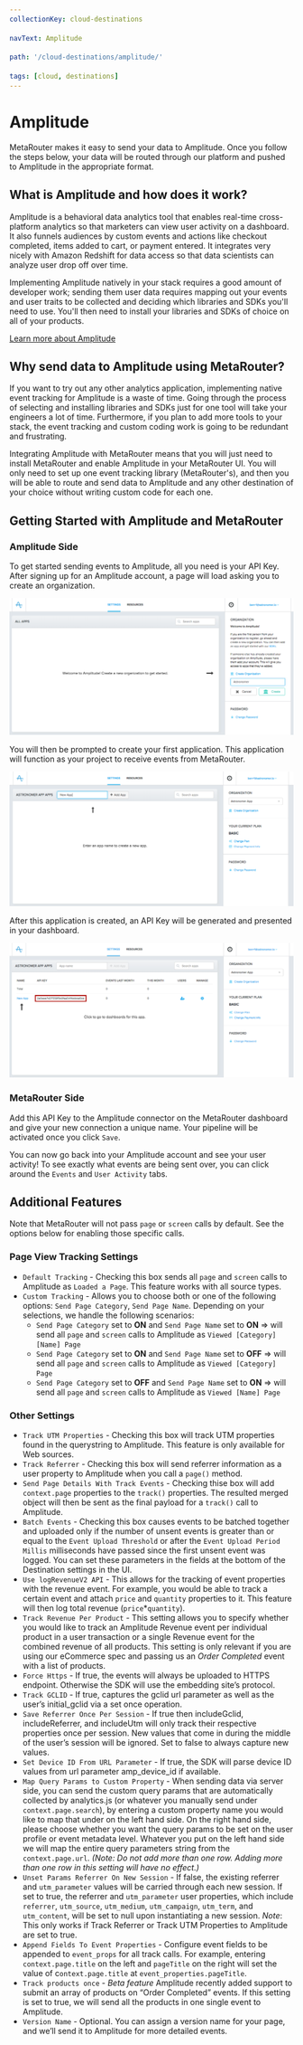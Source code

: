 ```yaml
---
collectionKey: cloud-destinations

navText: Amplitude

path: '/cloud-destinations/amplitude/'

tags: [cloud, destinations]
---
```


# Amplitude

MetaRouter makes it easy to send your data to Amplitude. Once you follow the steps below, your data will be routed through our platform and pushed to Amplitude in the appropriate format.

## What is Amplitude and how does it work?

Amplitude is a behavioral data analytics tool that enables real-time cross-platform analytics so that marketers can view user activity on a dashboard. It also funnels audiences by custom events and actions like checkout completed, items added to cart, or payment entered. It integrates very nicely with Amazon Redshift for data access so that data scientists can analyze user drop off over time.

Implementing Amplitude natively in your stack requires a good amount of developer work; sending them user data requires mapping out your events and user traits to be collected and deciding which libraries and SDKs you'll need to use. You'll then need to install your libraries and SDKs of choice on all of your products.

[Learn more about Amplitude](https://amplitude.com/)

## Why send data to Amplitude using MetaRouter?

If you want to try out any other analytics application, implementing native event tracking for Amplitude is a waste of time. Going through the process of selecting and installing libraries and SDKs just for one tool will take your engineers a lot of time. Furthermore, if you plan to add more tools to your stack, the event tracking and custom coding work is going to be redundant and frustrating.

Integrating Amplitude with MetaRouter means that you will just need to install MetaRouter and enable Amplitude in your MetaRouter UI. You will only need to set up one event tracking library (MetaRouter's), and then you will be able to route and send data to Amplitude and any other destination of your choice without writing custom code for each one.

## Getting Started with Amplitude and MetaRouter

### Amplitude Side

To get started sending events to Amplitude, all you need is your API Key. After signing up for an Amplitude account, a page will load asking you to create an organization.

![amplitude1](/images/amplitude1.png)

You will then be prompted to create your first application. This application will function as your project to receive events from MetaRouter.

![amplitude2](/images/amplitude2.png)

After this application is created, an API Key will be generated and presented in your dashboard.

![amplitude3](/images/amplitude3.png)

### MetaRouter Side

Add this API Key to the Amplitude connector on the MetaRouter dashboard and give your new connection a unique name. Your pipeline will be activated once you click `Save`.

You can now go back into your Amplitude account and see your user activity! To see exactly what events are being sent over, you can click around the `Events` and `User Activity` tabs.

## Additional Features

Note that MetaRouter will not pass `page` or `screen` calls by default. See the options below for enabling those specific calls.

### Page View Tracking Settings

- `Default Tracking` - Checking this box sends all `page` and `screen` calls to Amplitude as `Loaded a Page`. This feature works with all source types.
- `Custom Tracking` - Allows you to choose both or one of the following options: `Send Page Category`, `Send Page Name`. Depending on your selections, we handle the following scenarios:
  - `Send Page Category` set to **ON** and `Send Page Name` set to **ON** => will send all `page` and `screen` calls to Amplitude as `Viewed [Category] [Name] Page`
  - `Send Page Category` set to **ON** and `Send Page Name` set to **OFF** => will send all `page` and `screen` calls to Amplitude as `Viewed [Category] Page`
  - `Send Page Category` set to **OFF** and `Send Page Name` set to **ON** => will send all `page` and `screen` calls to Amplitude as `Viewed [Name] Page`

### Other Settings

- `Track UTM Properties` - Checking this box will track UTM properties found in the querystring to Amplitude. This feature is only available for Web sources.
- `Track Referrer` - Checking this box will send referrer information as a user property to Amplitude when you call a `page()` method.
- `Send Page Details With Track Events` - Checking thise box will add `context.page` properties to the `track()` properties. The resulted merged object will then be sent as the final payload for a `track()` call to Amplitude.
- `Batch Events` - Checking this box causes events to be batched together and uploaded only if the number of unsent events is greater than or equal to the `Event Upload Threshold` or after the `Event Upload Period Millis` milliseconds have passed since the first unsent event was logged. You can set these parameters in the fields at the bottom of the Destination settings in the UI.
- `Use logRevenueV2 API` - This allows for the tracking of event properties with the revenue event. For example, you would be able to track a certain event and attach `price` and `quantity` properties to it. This feature will then log total revenue (`price`\*`quantity`).
- `Track Revenue Per Product` - This setting allows you to specify whether you would like to track an Amplitude Revenue event per individual product in a user transaction or a single Revenue event for the combined revenue of all products. This setting is only relevant if you are using our eCommerce spec and passing us an _Order Completed_ event with a list of products.
- `Force Https` - If true, the events will always be uploaded to HTTPS endpoint. Otherwise the SDK will use the embedding site’s protocol.
- `Track GCLID` - If true, captures the gclid url parameter as well as the user’s initial_gclid via a set once operation.
- `Save Referrer Once Per Session` - If true then includeGclid, includeReferrer, and includeUtm will only track their respective properties once per session. New values that come in during the middle of the user’s session will be ignored. Set to false to always capture new values.
- `Set Device ID From URL Parameter` - If true, the SDK will parse device ID values from url parameter amp_device_id if available.
- `Map Query Params to Custom Property` - When sending data via server side, you can send the custom query params that are automatically collected by analytics.js (or whatever you manually send under `context.page.search`), by entering a custom property name you would like to map that under on the left hand side. On the right hand side, please choose whether you want the query params to be set on the user profile or event metadata level. Whatever you put on the left hand side we will map the entire query parameters string from the `context.page.url`. _(Note: Do not add more than one row. Adding more than one row in this setting will have no effect.)_
- `Unset Params Referrer On New Session` - If false, the existing referrer and `utm_parameter` values will be carried through each new session. If set to true, the referrer and `utm_parameter` user properties, which include `referrer`, `utm_source`, `utm_medium`, `utm_campaign`, `utm_term`, and `utm_content`, will be set to null upon instantiating a new session. _Note_: This only works if Track Referrer or Track UTM Properties to Amplitude are set to true.
- `Append Fields To Event Properties` - Configure event fields to be appended to `event_props` for all track calls. For example, entering `context.page.title` on the left and `pageTitle` on the right will set the value of c`ontext.page.title` at `event_properties.pageTitle`.
- `Track products once` - _Beta feature_ Amplitude recently added support to submit an array of products on “Order Completed” events. If this setting is set to true, we will send all the products in one single event to Amplitude.
- `Version Name` - Optional. You can assign a version name for your page, and we’ll send it to Amplitude for more detailed events.
